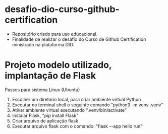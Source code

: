 # desafio-dio-curso-github-certification
- Repositório criado para uso educacional.
- Finalidade de realizar o desafio do Curso de Github Certification ministrado na plataforma DIO.

# Projeto modelo utilizado, implantação de Flask 

Passos para sistema Linux (Ubuntu)
1. Escolher um diretório local, para criar ambiente virtual Python
2. Executar no terminal shell o seguinte comando "python3 -m venv .venv"
3. Ativar ambiente virtual executando ".venv/bin/activate"
4. Instalar Flask, "pip install Flask"
5. Criar arquivo de aplicação flask
6. Executar arquivo flask com o comando: "flask --app hello run"
